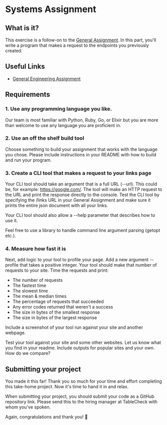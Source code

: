 # Systems Assignment

## What is it?

This exercise is a follow-on to the [General Assignment](https://github.com/tablecheck/tablecheck-2020-general-engineering-assignment).  In this part, you'll write a program that makes a request to the endpoints you previously created.

## Useful Links

- [General Engineering Assignment](https://github.com/tablecheck/tablecheck-2020-general-engineering-assignment)

## Requirements

### 1. Use any programming language you like.

Our team is most familiar with Python, Ruby, Go, or Elixir but you are more than welcome to use any language you are proficient in.

### 2. Use an off the shelf build tool

Choose something to build your assignment that works with the language you chose. Please include instructions in your README with how to build and run your program.

### 3. Create a CLI tool that makes a request to your links page

Your CLI tool should take an argument that is a full URL (--url). This could be, for example: https://google.com/.  The tool will make an HTTP request to the URL and print the response directly to the console.  Test the CLI tool by specifying the /links URL in your General Assignment and make sure it prints the entire json document with all your links.

Your CLI tool should also allow a --help parameter that describes how to use it.

Feel free to use a library to handle command line argument parsing (getopt etc.).

### 4. Measure how fast it is

Next, add logic to your tool to profile your page.  Add a new argument --profile that takes a positive integer.  Your tool should make that number of requests to your site.  Time the requests and print:

* The number of requests
* The fastest time
* The slowest time
* The mean & median times
* The percentage of requests that succeeded
* Any error codes returned that weren't a success
* The size in bytes of the smallest response
* The size in bytes of the largest response

Include a screenshot of your tool run against your site and another webpage.

Test your tool against your site and some other websites.  Let us know what you find in your readme.  Include outputs for popular sites and your own.  How do we compare?

## Submitting your project

You made it this far! Thank you so much for your time and effort completing this take-home project. Now it's time to hand it in and relax.

When submitting your project, you should submit your code as a GitHub repository link. Please send this to the hiring manager at TableCheck with whom you've spoken.

Again, congratulations and thank you! :tada:
